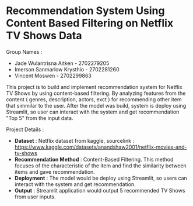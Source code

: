 
# Recommendation System Using Content Based Filtering on Netflix TV Shows Data

Group Names : 
- Jade Wulantrisna Aitken - 2702279205
- Imerson Sanmarlow Krysthio - 2702281260
- Vincent Moswen - 2702299863

This project is to build and implement recommendation system for Netflix TV Shows by using content-based filtering. By analyzing features from the content ( genres, description, actors, exct ) for recommending other item that simmilar to the user. After the model was build, system is deploy using Streamlit, so user can interact with the system and get recommendation "Top 5" from the input data.

Project Details :
- **Dataset** : Netflix dataset from kaggle, sourcelink : https://www.kaggle.com/datasets/anandshaw2001/netflix-movies-and-tv-shows
- **Recommendation Method** : Content-Based Filtering. This method focuses of the characteristic of the item and find the similarity between items and gave recommendation.
- **Deployment** : The model would be deploy using Streamlit, so users can interact with the system and get recommendation.
- **Output** : Streamlit application would output 5 recommended TV Shows from user inputs.




